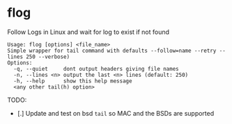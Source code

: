 # flog
Follow Logs in Linux and wait for log to exist if not found

```
Usage: flog [options] <file_name>
Simple wrapper for tail command with defaults --follow=name --retry --lines 250 --verbose)
Options:
  -q, --quiet     dont output headers giving file names
  -n, --lines <n> output the last <n> lines (default: 250)
  -h, --help      show this help message
  <any other tail(h) option>
```

TODO:
* [.] Update and test on bsd `tail` so MAC and the BSDs are supported
